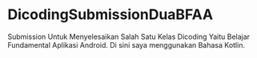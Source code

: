 # DicodingSubmissionDuaBFAA
Submission Untuk Menyelesaikan Salah Satu Kelas Dicoding Yaitu Belajar Fundamental Aplikasi Android. Di sini saya menggunakan Bahasa Kotlin.
